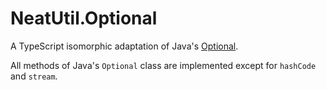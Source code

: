 # NeatUtil.Optional

A TypeScript isomorphic adaptation of Java's [Optional](https://docs.oracle.com/en/java/javase/17/docs/api/java.base/java/util/Optional.html/).

All methods of Java's `Optional` class are implemented except for `hashCode` and `stream`.
